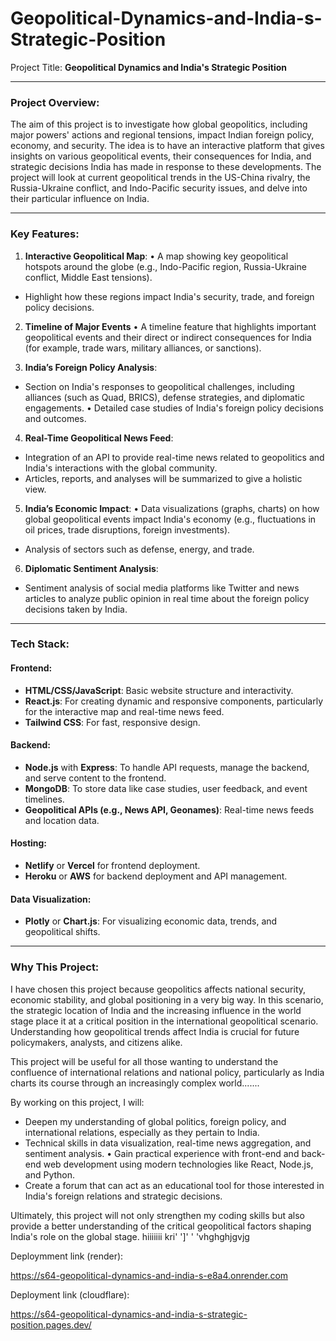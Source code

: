 # Geopolitical-Dynamics-and-India-s-Strategic-Position

Project Title: **Geopolitical Dynamics and India's Strategic Position**

---

### Project Overview:
The aim of this project is to investigate how global geopolitics, including major powers' actions and regional tensions, impact Indian foreign policy, economy, and security. The idea is to have an interactive platform that gives insights on various geopolitical events, their consequences for India, and strategic decisions India has made in response to these developments. The project will look at current geopolitical trends in the US-China rivalry, the Russia-Ukraine conflict, and Indo-Pacific security issues, and delve into their particular influence on India.

---

### Key Features:
1. **Interactive Geopolitical Map**:
• A map showing key geopolitical hotspots around the globe (e.g., Indo-Pacific region, Russia-Ukraine conflict, Middle East tensions).
- Highlight how these regions impact India's security, trade, and foreign policy decisions.

2. **Timeline of Major Events**
• A timeline feature that highlights important geopolitical events and their direct or indirect consequences for India (for example, trade wars, military alliances, or sanctions).

3. **India’s Foreign Policy Analysis**:
- Section on India's responses to geopolitical challenges, including alliances (such as Quad, BRICS), defense strategies, and diplomatic engagements.
• Detailed case studies of India's foreign policy decisions and outcomes.

4. **Real-Time Geopolitical News Feed**:
- Integration of an API to provide real-time news related to geopolitics and India's interactions with the global community.
- Articles, reports, and analyses will be summarized to give a holistic view.

5. **India’s Economic Impact**:
• Data visualizations (graphs, charts) on how global geopolitical events impact India's economy (e.g., fluctuations in oil prices, trade disruptions, foreign investments).
- Analysis of sectors such as defense, energy, and trade.

6. **Diplomatic Sentiment Analysis**:
- Sentiment analysis of social media platforms like Twitter and news articles to analyze public opinion in real time about the foreign policy decisions taken by India.


---

### Tech Stack:
#### Frontend:
- **HTML/CSS/JavaScript**: Basic website structure and interactivity.
- **React.js**: For creating dynamic and responsive components, particularly for the interactive map and real-time news feed.
- **Tailwind CSS**: For fast, responsive design.

#### Backend:
- **Node.js** with **Express**: To handle API requests, manage the backend, and serve content to the frontend.
- **MongoDB**: To store data like case studies, user feedback, and event timelines.
- **Geopolitical APIs (e.g., News API, Geonames)**: Real-time news feeds and location data.

#### Hosting:
- **Netlify** or **Vercel** for frontend deployment.
- **Heroku** or **AWS** for backend deployment and API management.
#### Data Visualization:
- **Plotly** or **Chart.js**: For visualizing economic data, trends, and geopolitical shifts.

---

### Why This Project:
I have chosen this project because geopolitics affects national security, economic stability, and global positioning in a very big way. In this scenario, the strategic location of India and the increasing influence in the world stage place it at a critical position in the international geopolitical scenario. Understanding how geopolitical trends affect India is crucial for future policymakers, analysts, and citizens alike.

This project will be useful for all those wanting to understand the confluence of international relations and national policy, particularly as India charts its course through an increasingly complex world.......

By working on this project, I will:
- Deepen my understanding of global politics, foreign policy, and international relations, especially as they pertain to India.
- Technical skills in data visualization, real-time news aggregation, and sentiment analysis.
• Gain practical experience with front-end and back-end web development using modern technologies like React, Node.js, and Python.
- Create a forum that can act as an educational tool for those interested in India's foreign relations and strategic decisions.

Ultimately, this project will not only strengthen my coding skills but also provide a better understanding of the critical geopolitical factors shaping India's role on the global stage.
hiiiiiii
kri'
']'
'
'vhghghjgvjg

Deploymment link (render):

https://s64-geopolitical-dynamics-and-india-s-e8a4.onrender.com

Deployment link (cloudflare):

https://s64-geopolitical-dynamics-and-india-s-strategic-position.pages.dev/